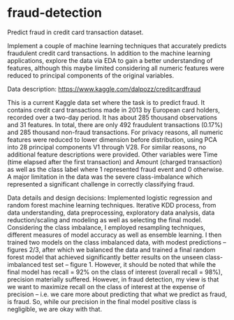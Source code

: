 # fraud-detection
Predict fraud in credit card transaction dataset.

Implement a couple of machine learning techniques that accurately predicts fraudulent credit card transactions. In addition to the machine learning applications, explore the data via EDA to gain a better understanding of features, although this maybe limited considering all numeric features were reduced to principal components of the original variables.

Data description: https://www.kaggle.com/dalpozz/creditcardfraud

This is a current Kaggle data set where the task is to predict fraud. It contains credit card transactions made in 2013 by European card holders, recorded over a two-day period. It has about 285 thousand observations and 31 features. In total, there are only 492 fraudulent transactions (0.17%) and 285 thousand non-fraud transactions. For privacy reasons, all numeric features were reduced to lower dimension before distribution, using PCA into 28 principal components V1 through V28. For similar reasons, no additional feature descriptions were provided. Other variables were Time (time elapsed after the first transaction) and Amount (charged transaction) as well as the class label where 1 represented fraud event and 0 otherwise. A major limitation in the data was the severe class-imbalance which represented a significant challenge in correctly classifying fraud.

Data details and design decisions:
Implemented logistic regression and random forest machine learning techniques. Iterative KDD process, from data understanding, data preprocessing, exploratory data analysis, data reduction/scaling and modeling as well as selecting the final model. Considering the class imbalance, I employed resampling techniques, different measures of model accuracy as well as ensemble learning. I then trained two models on the class imbalanced data, with modest predictions – figures 2/3, after which we balanced the data and trained a final random forest model that achieved significantly better results on the unseen class-imbalanced test set – figure 1. However, it should be noted that while the final model has recall = 92% on the class of interest (overall recall = 98%), precision materially suffered. However, in fraud detection, my view is that we want to maximize recall on the class of interest at the expense of precision – i.e. we care more about predicting that what we predict as fraud, is fraud. So, while our precision in the final model positive class is negligible, we are okay with that.
